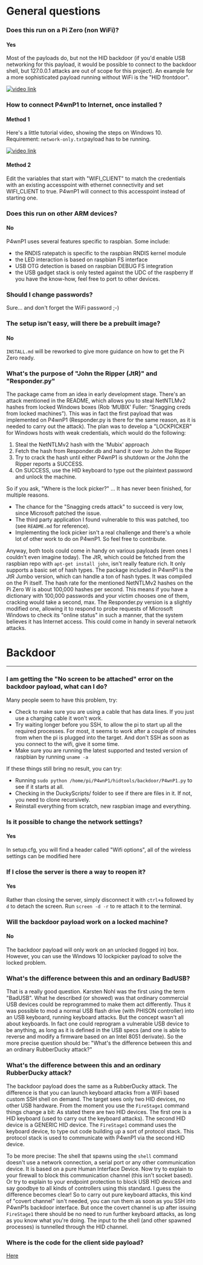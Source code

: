 # General questions

### Does this run on a Pi Zero (non WiFi)?
#### Yes
Most of the payloads do, but not the HID backdoor (if you'd enable USB networking for this payload, it would be possible to connect to the backdoor shell, but 127.0.0.1 attacks are out of scope for this project).
An example for a more sophisticated payload running without WiFi is the "HID frontdoor".

[![video link](https://www.youtube.com/vi/MI8DFlKLHBk/0jpg)](https://www.youtube.com/watch?v=MI8DFlKLHBk)

### How to connect P4wnP1 to Internet, once installed ?
#### Method 1
Here's a little tutorial video, showing the steps on Windows 10. Requirement: `network-only.txt`payload has to be running.

[![video link](https://www.youtube.com/vi/QEWaIoal5qU/0jpg)](https://www.youtube.com/watch?v=QEWaIoal5qU)


#### Method 2
Edit the variables that start with "WIFI_CLIENT" to match the credentials with an existing accesspoint with ethernet connectivity and set WIFI_CLIENT to true.
P4wnP1 will connect to this accesspoint instead of starting one.

### Does this run on other ARM devices?
#### No
P4wnP1 uses several features specific to raspbian. Some include:
- the RNDIS ratepatch is specific to the raspbian RNDIS kernel module
- the LED interaction is based on raspbian FS interface
- USB OTG detection is based on raspbian DEBUG FS integration
- the USB gadget stack is only tested against the UDC of the raspberry
If you have the know-how, feel free to port to other devices.

### Should I change passwords?
Sure... and don't forget the WiFi password ;-)

### The setup isn't easy, will there be a prebuilt image?
#### No
`INSTALL.md` will be reworked to give more guidance on how to get the Pi Zero ready.

### What's the purpose of "John the Ripper (JtR)" and "Responder.py"
The package came from an idea in early development stage. There's an attack mentioned in the README, which allows you to steal NetNTLMv2 hashes from locked Windows boxes (Rob ‘MUBIX’ Fuller: “Snagging creds from locked machines”). This was in fact the first payload that was implemented on P4wnP1 (Responder.py is there for the same reason, as it is needed to carry out the attack). The plan was to develop a "LOCKPICKER" for Windows hosts with weak credentials, which would do the following:
1. Steal the NetNTLMv2 hash with the 'Mubix' approach
2. Fetch the hash from Responder.db and hand it over to John the Ripper
3. Try to crack the hash until either P4wnP1 is shutdown or the John the Ripper reports a SUCCESS.
4. On SUCCESS, use the HID keyboard to type out the plaintext password and unlock the machine.

So if you ask, "Where is the lock picker?" ... It has never been finished, for multiple reasons.
- The chance for the "Snagging creds attack" to succeed is very low, since Microsoft patched the issue.
- The third party application I found vulnerable to this was patched, too (see `README.md` for reference).
- Implementing the lock picker isn't a real challenge and there's a whole lot of other work to do on P4wnP1. So feel free to contribute.

Anyway, both tools could come in handy on various payloads (even ones I couldn't even imagine today). The JtR, which could be fetched from the raspbian repo with `apt-get install john`, isn't really feature rich. It only supports a basic set of hash types. The package included in P4wnP1 is the JtR Jumbo version, which can handle a ton of hash types. It was compiled on the Pi itself. The hash rate for the mentioned NetNTLMv2 hashes on the Pi Zero W is about 100,000 hashes per second. This means if you have a dictionary with 100,000 passwords and your victim chooses one of them, cracking would take a second, max.
The Responder.py version is a slightly modified one, allowing it to respond to probe requests of Microsoft Windows to check its "online status" in such a manner, that the system believes it has Internet access. This could come in handy in several network attacks.

# Backdoor
***
### I am getting the "No screen to be attached" error on the backdoor payload, what can I do?

Many people seem to have this problem, try:

* Check to make sure you are using a cable that has data lines. If you just use a charging cable it won't work.
* Try waiting longer before you SSH, to allow the pi to start up all the required processes. For most, it seems to work after a couple of minutes from when the pi is plugged into the target. And don't SSH as soon as you connect to the wifi, give it some time.
* Make sure you are running the latest supported and tested version of raspbian by running `uname -a`

If these things still bring no result, you can try:

* Running `sudo python /home/pi/P4wnP1/hidtools/backdoor/P4wnP1.py` to see if it starts at all.
* Checking in the DuckyScripts/ folder to see if there are files in it. If not, you need to clone recursively.
* Reinstall everything from scratch, new raspbian image and everything.

### Is it possible to change the network settings?
#### Yes
In setup.cfg, you will find a header called "Wifi options", all of the wireless settings can be modified here

### If I close the server is there a way to reopen it?
#### Yes
Rather than closing the server, simply disconnect it with `ctrl+a` followed by `d` to detach the screen.  Run `screen -d -r` to re attach it to the terminal.

### Will the backdoor payload work on a locked machine?
#### No
The backdoor payload will only work on an unlocked (logged in) box. However, you can use the Windows 10 lockpicker payload to solve the locked problem.

### What's the difference between this and an ordinary BadUSB?
That is a really good question. Karsten Nohl was the first using the term "BadUSB". What he described (or showed) was that ordinary commercial USB devices could be reprogrammed to make them act differently. Thus it was possible to mod a normal USB flash drive (with PHISON controller) into an USB keyboard, running keyboard attacks. But the concept wasn't all about keyboards. In fact one could reprogram a vulnerable USB device to be anything, as long as it is defined in the USB specs (and one is able to reverse and modify a firmware based on an Intel 8051 derivate).
So the more precise question should be: "What's the difference between this and an ordinary RubberDucky attack?"

### What's the difference between this and an ordinary RubberDucky attack?
The backdoor payload does the same as a RubberDucky attack. The difference is that you can launch keyboard attacks from a WiFi based custom SSH shell on demand. The target sees only two HID devices, no other USB hardware.
From the moment you use the `FireStage1` command things change a bit:
As stated there are two HID devices. The first one is a HID keyboard (used to carry out the keyboard attacks). The second HID device is a GENERIC HID device. The `FireStage1` command uses the keyboard device, to type out code building up a sort of protocol stack. This protocol stack is used to communicate with P4wnP1 via the second HID device.

To be more precise:
The shell that spawns using the `shell` command doesn't use a network connection, a serial port or any other communication device. It is based on a pure Human Interface Device. Now try to explain to your firewall to block this communication channel (this isn't socket based). Or try to explain to your endpoint protection to block USB HID devices and say goodbye to all kinds of controllers using this standard. I guess the difference becomes clear!
So to carry out pure keyboard attacks, this kind of "covert channel" isn't needed, you can run them as soon as you SSH into P4wnP1s backdoor interface. But once the covert channel is up after issuing `FireStage1` there should be no need to run further keyboard attacks, as long as you know what you're doing. The input to the shell (and other spawned processes) is tunnelled through the HID channel.

### Where is the code for the client side payload?
[Here](https://github.com/mame82/P4wnP1_HID_backdoor_client.md)
